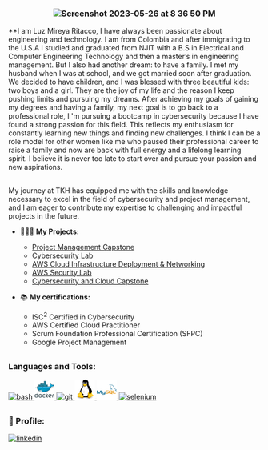 <h3 align="center"><img width="900" alt="Screenshot 2023-05-26 at 8 36 50 PM" src="https://github.com/ellaowens/ellaowens/assets/114102710/08e211c5-2924-49cf-92de-8d3d9f8bcf29"></h3>


**I am Luz Mireya Ritacco, I have always been passionate about engineering and technology. I am from Colombia and after immigrating to the U.S.A I studied and graduated from NJIT with a B.S in Electrical and Computer Engineering Technology and then a master’s in engineering management. But I also had another dream: to have a family. I met my husband when I was at school, and we got married soon after graduation. We decided to have children, and I was blessed with three beautiful kids: two boys and a girl. They are the joy of my life and the reason I keep pushing limits and pursuing my dreams.
	After achieving my goals of gaining my degrees and having a family, my next goal is to go back to a professional role, I 'm pursuing a bootcamp in cybersecurity because I have found a strong passion for this field. This reflects my enthusiasm for constantly learning new things and finding new challenges. I think I can be a role model for other women like me who paused their professional career to raise a family and now are back with full energy and a lifelong learning spirit. I believe it is never too late to start over and pursue your passion and new aspirations.

##
My journey at TKH has equipped me with the skills and knowledge necessary to excel in the field of cybersecurity and project management, and I am eager to contribute my expertise to challenging and impactful projects in the future.


- 👩🏽‍💻 **My Projects:**
  - [Project Management Capstone](https://github.com/ellaowens/Project-Manangement-Capstone)
  - [Cybersecurity Lab](https://github.com/ellaowens/Cybersecurity-Lab)
  - [AWS Cloud Infrastructure Deployment & Networking](https://github.com/ellaowens/AWS-Cloud-Infrastructure-Deployment-and-Networking)
  - [AWS Security Lab](https://github.com/ellaowens/AWS-Security-Lab)
  - [Cybersecurity and Cloud Capstone](https://github.com/ellaowens/Cybersecurity-and-Cloud-Security-Capstone)


- 📚 **My certifications:** 
  - ISC<sup>2</sup> Certified in Cybersecurity
  - AWS Certified Cloud Practitioner
  - Scrum Foundation Professional Certification (SFPC)
  - Google Project Management

  
    
## <h3 align="left">Languages and Tools:</h3>
<p align="left"> <a href="https://www.gnu.org/software/bash/" target="_blank" rel="noreferrer"> <img src="https://www.vectorlogo.zone/logos/gnu_bash/gnu_bash-icon.svg" alt="bash" width="40" height="40"/> </a> <a href="https://www.docker.com/" target="_blank" rel="noreferrer"> <img src="https://raw.githubusercontent.com/devicons/devicon/master/icons/docker/docker-original-wordmark.svg" alt="docker" width="40" height="40"/> </a> <a href="https://git-scm.com/" target="_blank" rel="noreferrer"> <img src="https://www.vectorlogo.zone/logos/git-scm/git-scm-icon.svg" alt="git" width="40" height="40"/> </a> <a href="https://www.linux.org/" target="_blank" rel="noreferrer"> <img src="https://raw.githubusercontent.com/devicons/devicon/master/icons/linux/linux-original.svg" alt="linux" width="40" height="40"/> </a> <a href="https://www.mysql.com/" target="_blank" rel="noreferrer"> <img src="https://raw.githubusercontent.com/devicons/devicon/master/icons/mysql/mysql-original-wordmark.svg" alt="mysql" width="40" height="40"/> </a> <a href="https://www.selenium.dev" target="_blank" rel="noreferrer"> <img src="https://raw.githubusercontent.com/detain/svg-logos/780f25886640cef088af994181646db2f6b1a3f8/svg/selenium-logo.svg" alt="selenium" width="40" height="40"/> </a> </p>

## <h3 align="left">🔗 Profile:</h3>
[![linkedin](https://img.shields.io/badge/linkedin-0A66C2?style=for-the-badge&logo=linkedin&logoColor=white)](https://www.linkedin.com/in/ellahowens)
